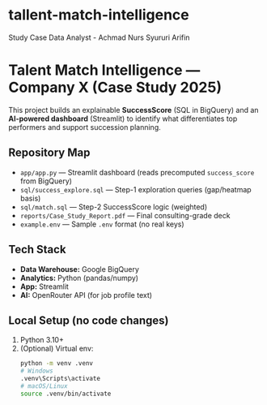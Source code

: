 # tallent-match-intelligence
Study Case Data Analyst - Achmad Nurs Syururi Arifin

# Talent Match Intelligence — Company X (Case Study 2025)

This project builds an explainable **SuccessScore** (SQL in BigQuery) and an **AI-powered dashboard** (Streamlit) to identify what differentiates top performers and support succession planning.

## Repository Map
- `app/app.py` — Streamlit dashboard (reads precomputed `success_score` from BigQuery)
- `sql/success_explore.sql` — Step-1 exploration queries (gap/heatmap basis)
- `sql/match.sql` — Step-2 SuccessScore logic (weighted)
- `reports/Case_Study_Report.pdf` — Final consulting-grade deck
- `example.env` — Sample `.env` format (no real keys)

## Tech Stack
- **Data Warehouse:** Google BigQuery
- **Analytics:** Python (pandas/numpy)
- **App:** Streamlit
- **AI:** OpenRouter API (for job profile text)

## Local Setup (no code changes)
1. Python 3.10+  
2. (Optional) Virtual env:
   ```bash
   python -m venv .venv
   # Windows
   .venv\Scripts\activate
   # macOS/Linux
   source .venv/bin/activate

